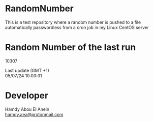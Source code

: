 # RandomNumber    
This is a test repository where a random number is pushed to a file automatically passwordless from a cron job in my Linux CentOS server    
# Random Number of the last run   
10307
      
Last update (GMT +1)    
05/07/24 10:00:01
# Developer    
Hamdy Abou El Anein   
hamdy.aea@protonmail.com
